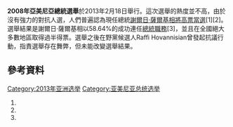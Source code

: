 **2008年亞美尼亞總統選舉**於2013年2月18日舉行。這次選舉的熱度並不高，由於沒有強力的對抗人選，人們普遍認為現任總統[謝爾日·薩爾基相將高票當選](../Page/謝爾日·薩爾基相.md "wikilink")\[1\]\[2\]。選舉結果是謝爾日·薩爾基相以58.64%的成功連任[總統職務](../Page/亞美尼亞總統.md "wikilink")\[3\]，並且在全國絕大多數地區取得過半得票。選舉之後在野黨候選人Raffi
Hovannisian曾發起抗議行動，指責選舉存在舞弊，但未能改變選舉結果。

## 參考資料

[Category:2013年亚洲选举](https://zh.wikipedia.org/wiki/Category:2013年亚洲选举 "wikilink")
[Category:亚美尼亚总统选举](https://zh.wikipedia.org/wiki/Category:亚美尼亚总统选举 "wikilink")

1.
2.
3.